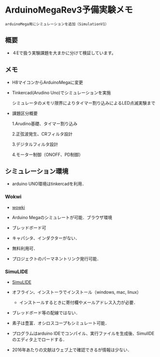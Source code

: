 # ArduinoMegaRev3予備実験メモ

```
arduinoMega用にシミュレーションを追加（SimulationV1）
```

## 概要
* ４Eで扱う実験課題を大まかに分けて検証しています。

## メモ
* H8マイコンからArduinoMegaに変更
* Tinkercad(Arudino Uno)でシミュレーションを実施

  シミュレータのメモリ限界によりタイマー割り込みによるLED点滅実験まで
* 課題区分概要

    1.Arudino基礎、タイマー割り込み

    2.正弦波発生、CRフィルタ設計

    3.デジタルフィルタ設計

    4.モーター制御（ONOFF、PD制御）

## シミュレーション環境

* arduino UNO環境はtinkercadを利用．

### Wokwi

  * [wowki](https://wokwi.com/)

  * Arduino Megaのシミュレートが可能．ブラウザ環境

  * ブレッドボード可

  * キャパシタ、インダクターがない．

  * 無料利用可．

  * プロジェクトのパーマネントリンク発行可能．

### SimuLIDE

  * [SimuLIDE](https://simulide.com/p/)

  * オフライン、インストーラでインストール（windows, mac, linux）

    * インストールするときに寄付欄やメールアドレス入力が必要．

  * ブレッドボード等の配線ではない．

  * 素子は豊富．オシロスコープもシミュレート可能．

  * プログラムはarduino IDEでコンパイル、実行ファイルを生成後、SimulIDEのエディタ上でロードする．

  * 2016年あたりの文献はウェブ上で確認できるが情報は少ない．
